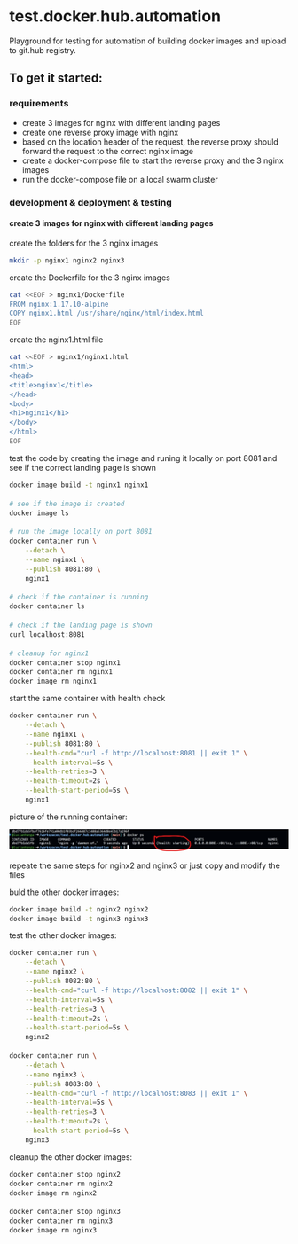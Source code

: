 # test.docker.hub.automation

Playground for testing for automation of building docker images and upload to git.hub registry.

## To get it started:

### requirements

- create 3 images for nginx with different landing pages
- create one reverse proxy image with nginx
- based on the location header of the request, the reverse proxy should forward the request to the correct nginx image
- create a docker-compose file to start the reverse proxy and the 3 nginx images
- run the docker-compose file on a local swarm cluster

### development & deployment & testing

#### create 3 images for nginx with different landing pages

create the folders for the 3 nginx images

```bash
mkdir -p nginx1 nginx2 nginx3
```
create the Dockerfile for the 3 nginx images

```bash
cat <<EOF > nginx1/Dockerfile
FROM nginx:1.17.10-alpine
COPY nginx1.html /usr/share/nginx/html/index.html
EOF
```
create the nginx1.html file

```bash
cat <<EOF > nginx1/nginx1.html
<html>
<head>
<title>nginx1</title>
</head>
<body>
<h1>nginx1</h1>
</body>
</html>
EOF
```

test the code by creating the image and runing it locally on port 8081 and see if the correct landing page is shown

```bash
docker image build -t nginx1 nginx1

# see if the image is created
docker image ls

# run the image locally on port 8081
docker container run \
    --detach \
    --name nginx1 \
    --publish 8081:80 \
    nginx1

# check if the container is running
docker container ls

# check if the landing page is shown
curl localhost:8081

# cleanup for nginx1
docker container stop nginx1
docker container rm nginx1
docker image rm nginx1
```

start the same container with health check

```bash
docker container run \
    --detach \
    --name nginx1 \
    --publish 8081:80 \
    --health-cmd="curl -f http://localhost:8081 || exit 1" \
    --health-interval=5s \
    --health-retries=3 \
    --health-timeout=2s \
    --health-start-period=5s \
    nginx1
```

picture of the running container:

![health](./README.assets/health.png)

repeate the same steps for nginx2 and nginx3 or just copy and modify the files

buld the other docker images:

```bash
docker image build -t nginx2 nginx2
docker image build -t nginx3 nginx3
```

test the other docker images:

```bash
docker container run \
    --detach \
    --name nginx2 \
    --publish 8082:80 \
    --health-cmd="curl -f http://localhost:8082 || exit 1" \
    --health-interval=5s \
    --health-retries=3 \
    --health-timeout=2s \
    --health-start-period=5s \
    nginx2

docker container run \
    --detach \
    --name nginx3 \
    --publish 8083:80 \
    --health-cmd="curl -f http://localhost:8083 || exit 1" \
    --health-interval=5s \
    --health-retries=3 \
    --health-timeout=2s \
    --health-start-period=5s \
    nginx3
```
cleanup the other docker images:

```bash
docker container stop nginx2
docker container rm nginx2
docker image rm nginx2

docker container stop nginx3
docker container rm nginx3
docker image rm nginx3
```
